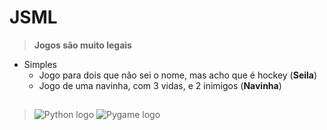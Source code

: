 # JSML 
> **Jogos são muito legais**
+ Simples
  + Jogo para dois que não sei o nome, mas acho que é hockey (**Seila**)
  + Jogo de uma navinha, com 3 vidas, e 2 inimigos (**Navinha**)

##

> ![Python logo](https://www.python.org/static/img/python-logo.png) 
![Pygame logo](https://www.pygame.org/images/logo_lofi.png)
<!--![Python icon](https://www.python.org/static/favicon.ico)-->
